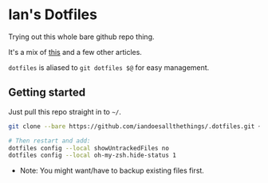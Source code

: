 # Ian's Dotfiles

Trying out this whole bare github repo thing. 

It's a mix of [this](https://d2weber.github.io/DougTyped/posts/dotfiles-under-control/) and a few other articles.

`dotfiles` is aliased to `git dotfiles $@` for easy management.

## Getting started
Just pull this repo straight in to `~/`. 

```bash
git clone --bare https://github.com/iandoesallthethings/.dotfiles.git ~/.dotfiles.git

# Then restart and add:
dotfiles config --local showUntrackedFiles no
dotfiles config --local oh-my-zsh.hide-status 1
```

* Note: You might want/have to backup existing files first.
